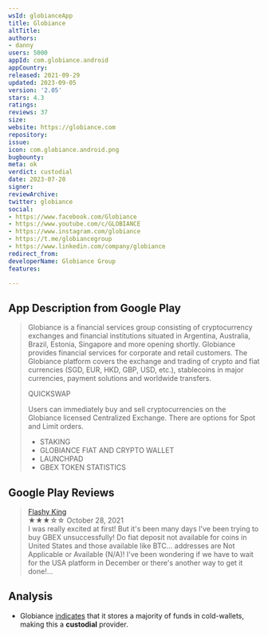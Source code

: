 ```yaml
---
wsId: globianceApp
title: Globiance
altTitle: 
authors:
- danny
users: 5000
appId: com.globiance.android
appCountry: 
released: 2021-09-29
updated: 2023-09-05
version: '2.05'
stars: 4.3
ratings: 
reviews: 37
size: 
website: https://globiance.com
repository: 
issue: 
icon: com.globiance.android.png
bugbounty: 
meta: ok
verdict: custodial
date: 2023-07-20
signer: 
reviewArchive: 
twitter: globiance
social:
- https://www.facebook.com/Globiance
- https://www.youtube.com/c/GLOBIANCE
- https://www.instagram.com/globiance
- https://t.me/globiancegroup
- https://www.linkedin.com/company/globiance
redirect_from: 
developerName: Globiance Group
features: 

---
```


## App Description from Google Play 

> Globiance is a financial services group consisting of cryptocurrency exchanges and financial institutions situated in Argentina, Australia, Brazil, Estonia, Singapore and more opening shortly. Globiance provides financial services for corporate and retail customers. The Globiance platform covers the exchange and trading of crypto and fiat currencies (SGD, EUR, HKD, GBP, USD, etc.), stablecoins in major currencies, payment solutions and worldwide transfers.
>
> QUICKSWAP
> 
> Users can immediately buy and sell cryptocurrencies on the Globiance licensed Centralized Exchange. There are options for Spot and Limit orders.
>
> - STAKING
> - GLOBIANCE FIAT AND CRYPTO WALLET
> - LAUNCHPAD
> - GBEX TOKEN STATISTICS

## Google Play Reviews

> [Flashy King](https://play.google.com/store/apps/details?id=com.globiance.android&gl=us)<br>
  ★★★☆☆ October 28, 2021 <br>
       I was really excited at first! But it's been many days I've been trying to buy GBEX unsuccessfully! Do fiat deposit not available for coins in United States and those available like BTC... addresses are Not Applicable or Available (N/A)! I've been wondering if we have to wait for the USA platform in December or there's another way to get it done!...

## Analysis

- Globiance [indicates](https://globiance.com/transparency.html) that it stores a majority of funds in cold-wallets, making this a **custodial** provider.




